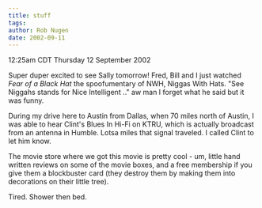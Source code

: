```yaml
---
title: stuff
tags: 
author: Rob Nugen
date: 2002-09-11
---
```


<p class=date>12:25am CDT Thursday 12 September 2002</p>

<p>Super duper excited to see Sally tomorrow!  Fred, Bill and I just
watched <em>Fear of a Black Hat</em> the spoofumentary of NWH, Niggas
With Hats.  "See Niggahs stands for Nice Intelligent .." aw man I
forget what he said but it was funny.</p>

<p>During my drive here to Austin from Dallas, when 70 miles north of
Austin, I was able to hear Clint's Blues In Hi-Fi on KTRU, which is
actually broadcast from an antenna in Humble.  Lotsa miles that signal
traveled.  I called Clint to let him know.</p>

<p>The movie store where we got this movie is pretty cool - um, little
hand written reviews on some of the movie boxes, and a free membership
if you give them a blockbuster card (they destroy them by making them
into decorations on their little tree).</p>

<p>Tired.  Shower then bed.</p>
